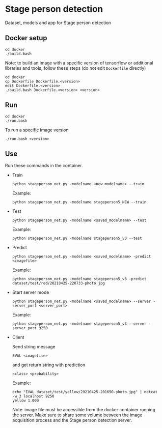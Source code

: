 # Stage person detection

Dataset, models and app for Stage person detection

## Docker setup

    cd docker
    ./build.bash

Note: to build an image with a specific version of tensorflow or additional libraries and tools, follow these steps (do not edit ```Dockerfile``` directly)

    cd docker
    cp Dockerfile Dockerfile.<version>
    edit Dockerfile.<version>
    ./build.bash Dockerfile.<version> <version>

## Run

    cd docker
    ./run.bash

To run a specific image version

    ./run.bash <version>


## Use

Run these commands in the container.

* Train

      python stageperson_net.py -modelname <new_modelname> --train

    Example:

      python stageperson_net.py -modelname stageperson5_NEW --train

* Test


      python stageperson_net.py -modelname <saved_modelname> --test 

    Example:

      python stageperson_net.py -modelname stageperson5_v3 --test 


* Predict 

      python stageperson_net.py -modelname <saved_modelname> -predict <imagefile>

    Example:

      python stageperson_net.py -modelname stageperson5_v3 -predict dataset/test/red/20210425-220733-photo.jpg

* Start server mode

      python stageperson_net.py -modelname <saved_modelname> --server -server_port <server_port>

    Example:

      python stageperson_net.py -modelname stageperson5_v3 --server -server_port 9250

* Client

    Send string message 

      EVAL <imagefile>

    and get return string with prediction

      <class> <probability>

    Example:

      echo "EVAL dataset/test/yellow/20210425-201650-photo.jpg" | netcat -w 3 localhost 9250
      yellow 1.000


    Note: image file must be accessible from the docker container running the server. Make sure to share some volume between the image acquisition process and the Stage person detection server.



